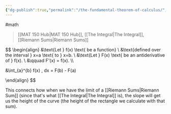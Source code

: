 ```yaml
---
{"dg-publish":true,"permalink":"/the-fundamental-theorem-of-calculus/","dgHomeLink":true,"dgPassFrontmatter":false}
---
```


#math 
> [[MAT 150 Hub|MAT 150 Hub]], [[The Integral|The Integral]], [[Riemann Sums|Riemann Sums]]

$$
\begin{align}
&\text{Let } f(x) \text{ be a function} \\
&\text{defined over the interval } x=a \text{ to } x=b. \\
&\text{Let } F(x) \text{ be an antiderivative of } f(x). \\
&\qquad F'(x) = f(x). \\\\

&\int_{a}^{b} f(x) \, dx = F(b) - F(a)

\end{align}
$$

This connects how when we have the limit of a [[Riemann Sums|Riemann Sum]] (since that's what [[The Integral|The Integral]] is), the slope will get us the height of the curve (the height of the rectangle we calculate with that sum).